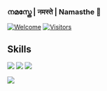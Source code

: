 ### നമസ്തേ | नमस्ते | Namasthe 👋
[![Welcome](https://img.shields.io/badge/PRs-welcome-brightgreen.svg?style=flat&logo=github)](https://github.com/rakheshthayyur) 
[![Visitors](https://visitor-badge.glitch.me/badge?page_id=rakheshthayyur.visitor-badge)](https://github.com/rakheshthayyur)


## Skills
  <img src="https://img.shields.io/static/v1?label=PHP&message=%E2%98%85%E2%98%85%E2%98%85%E2%98%85%E2%98%85&color=brightgreen"/>
  <img src="https://img.shields.io/static/v1?label=VB.Net&message=%E2%98%85%E2%98%85%E2%98%85%E2%98%85%E2%98%85&color=brightgreen"/>
  <img src="https://img.shields.io/static/v1?label=JQuery&message=%E2%98%85%E2%98%85%E2%98%85%E2%98%85&color=brightgreen"/>

<p>
  <img src="https://img.shields.io/badge/JavaScript-%E2%98%85%E2%98%85%E2%98%85%E2%98%85%E2%98%85-important" /> 
</p>
